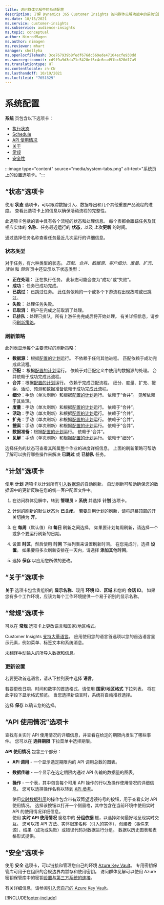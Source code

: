 ```yaml
---
title: 访问群体见解中的系统配置
description: 了解 Dynamics 365 Customer Insights 访问群体见解功能中的系统设置。
ms.date: 10/15/2021
ms.service: customer-insights
ms.subservice: audience-insights
ms.topic: conceptual
author: NimrodMagen
ms.author: nimagen
ms.reviewer: mhart
manager: shellyha
ms.openlocfilehash: 3ce767939b8fedf676dc569ede47104ecfe930dd
ms.sourcegitcommit: cd9f9a9d3da71c5420ef5c4c6ead91bc820d17a9
ms.translationtype: HT
ms.contentlocale: zh-CN
ms.lasthandoff: 10/19/2021
ms.locfileid: "7651829"
---
```

# <a name="system-configuration"></a>系统配置

**系统** 页包含以下选项卡：
- [执行状态](#status-tab)
- [Schedule](#schedule-tab)
- [API 使用情况](#api-usage-tab)
- [关于](#about-tab)
- [常规](#general-tab)
- [安全性](#security-tab)

:::image type="content" source="media/system-tabs.png" alt-text="系统页上的设置选项卡。":::

## <a name="status-tab"></a>“状态”选项卡

使用 **状态** 选项卡，可以跟踪数据引入、数据导出和几个其他重要产品流程的进度。 查看此选项卡上的信息以确保活动流程的完整性。

此选项卡包括的表中具有各个流程的状态和处理信息。 每个表都会跟踪任务及其相应实体的 **名称**、任务最近运行的 **状态**，以及 **上次更新** 的时间。

通过选择任务名称查看任务最近几次运行的详细信息。

### <a name="status-types"></a>状态类型

对于任务，有六种类型的状态。 *匹配*、*合并*、*数据源*、*客户细分*、*度量*、*扩充*、*活动* 和 *预测* 页中还显示以下状态类型：

- **正在处理：** 正在执行任务。 此状态可能会变为“成功”或“失败”。
- **成功：** 任务已成功完成。
- **已跳过：** 已跳过任务。 此任务依赖的一个或多个下游流程出现故障或已跳过。
- **失败：** 处理任务失败。
- **已取消：** 用户在完成之前取消了处理。
- **已排队**：处理已排队，所有上游任务完成后将开始处理。 有关详细信息，请参阅[刷新策略](#refresh-policies)。

### <a name="refresh-policies"></a>刷新策略

此列表显示每个主要流程的刷新策略：

- **数据源：** 根据[配置的计划](#schedule-tab)运行。 不依赖于任何其他进程。 匹配依赖于成功完成此流程。
- **匹配：** 根据[配置的计划](#schedule-tab)运行。 依赖于对匹配定义中使用的数据源的处理。 合并依赖于成功完成此流程。
- **合并**：根据[配置的计划](#schedule-tab)运行。 依赖于完成匹配流程。 细分、度量、扩充、搜索、活动、预测和数据准备依赖于成功完成此流程。
- **细分**：手动（单次刷新）和根据[配置的计划](#schedule-tab)运行。 依赖于“合并”。 见解依赖于其处理。
- **度量**：手动（单次刷新）和根据[配置的计划](#schedule-tab)运行。 依赖于“合并”。
- **活动**：手动（单次刷新）和根据[配置的计划](#schedule-tab)运行。 依赖于“合并”。
- **扩充**：手动（单次刷新）和根据[配置的计划](#schedule-tab)运行。 依赖于“合并”。
- **搜索**：手动（单次刷新）和根据[配置的计划](#schedule-tab)运行。 依赖于“合并”。
- **数据准备**：根据[配置的计划](#schedule-tab)运行。 依赖于“合并”。
- **见解**：手动（单次刷新）和根据[配置的计划](#schedule-tab)运行。 依赖于“细分”。

选择任务的状态可查看其所属整个作业的进度详细信息。 上面的刷新策略可帮助了解可以执行哪些操作来解决 **已跳过** 或 **已排队** 任务。

## <a name="schedule-tab"></a>“计划”选项卡

使用 **计划** 选项卡以计划所有[引入数据源](data-sources.md)的自动刷新。 自动刷新可帮助确保您的数据源中的更新反映在您的统一客户配置文件中。

1. 在访问群体见解中，转到 **管理员** > **系统** 并选择 **计划** 选项卡。

2. 计划的刷新的默认状态为 **已关闭**。 若要启用计划的刷新，请将屏幕顶部的开关切换为 **开**。

3. 在 **每周**（默认值）和 **每日** 刷新之间选择。 如果要计划每周刷新，请选择一个或多个要运行刷新的日期。

4. 设置 **时区**，然后使用 **时间** 下拉列表来设置刷新时间。 在您完成时，选择 **设置**。 如果要将多次刷新安排在一天内，请选择 **添加其他时间**。

5. 选择 **保存** 以应用您所做的更改。

## <a name="about-tab"></a>“关于”选项卡

**关于** 选项卡包含贵组织的 **显示名称**、现用 **环境 ID**、**区域** 和您的 **会话 ID**。 如果您有多个工作环境，应该为每个工作环境提供一个易于识别的显示名称。

## <a name="general-tab"></a>“常规”选项卡

可以在 **常规** 选项卡上更改语言和国家/地区格式。

Customer Insights [支持大量语言](/dynamics365/get-started/availability)。 应用使用您的语言首选项以您的首选语言显示元素，例如菜单、标签文本和系统消息。

未翻译手动输入的所导入数据和信息。

### <a name="update-the-settings"></a>更新设置

若要更改首选语言，请从下拉列表中选择 **语言**。

若要更改日期、时间和数字的首选格式，请使用 **国家/地区格式** 下拉列表。 将在此字段下显示格式预览。 当您选择新语言时，系统将自动推荐选择。

选择 **保存** 以确认您的选择。

## <a name="api-usage-tab"></a>“API 使用情况”选项卡

查找有关实时 API 使用情况的详细信息，并查看在给定的期限内发生了哪些事件。 您可以在 **选择期限** 下拉菜单中选择期限。 

**API 使用情况** 包含三个部分： 
- **API 调用** - 一个显示选定期限内的 API 调用总数的图表。

- **数据传输** - 一个显示在选定期限内通过 API 传输的数据量的图表。

-  **操作** - 一个表，其中包含每个可用 API 操作的行以及操作使用情况的详细信息。 您可以选择操作名称以转到 [API 参考](https://developer.ci.ai.dynamics.com/api-details#api=CustomerInsights&operation=Get-all-instances)。

   使用[实时数据引用](real-time-data-ingestion.md)的操作包含带有双筒望远镜符号的按钮，用于查看实时 API 使用情况。 选择该按钮以打开一个侧窗格，其中包含在当前环境中使用实时 API 的使用情况详细信息。   
   使用 **实时 API 使用情况** 窗格中的 **分组依据** 框，以选择如何最好地呈现实时交互。 您可以按 API 方法、实体限定名称（引入的实体）、创建者（事件来源）、结果（成功或失败）或错误代码对数据进行分组。 数据以历史图表和表格形式提供。

## <a name="security-tab"></a>“安全”选项卡

使用 **安全** 选项卡，可以链接和管理您自己的环境 [Azure Key Vault](/azure/key-vault/general/basic-concepts)。
专用密钥保管库可用于在组织的合规边界内暂存和使用密钥。 访问群体见解可以使用 Azure 密钥保管库中的密钥[设置与第三方系统的连接](connections.md)。

有关详细信息，请参阅[引入您自己的 Azure Key Vault](use-azure-key-vault.md)。


[!INCLUDE[footer-include](../includes/footer-banner.md)]